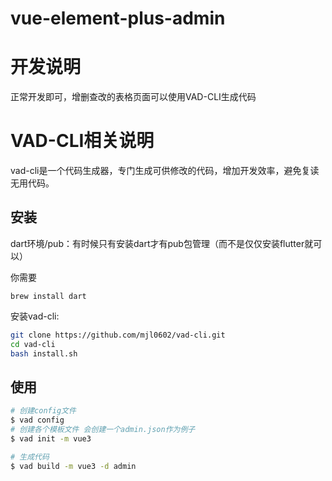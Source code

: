 
<h1>vue-element-plus-admin</h1>

# 开发说明
正常开发即可，增删查改的表格页面可以使用VAD-CLI生成代码

# VAD-CLI相关说明

vad-cli是一个代码生成器，专门生成可供修改的代码，增加开发效率，避免复读无用代码。

## 安装

dart环境/pub：有时候只有安装dart才有pub包管理（而不是仅仅安装flutter就可以）

你需要
```
brew install dart
```

安装vad-cli:
```bash
git clone https://github.com/mjl0602/vad-cli.git
cd vad-cli
bash install.sh
```

## 使用

```bash
# 创建config文件
$ vad config 
# 创建各个模板文件 会创建一个admin.json作为例子
$ vad init -m vue3 
```

```bash
# 生成代码
$ vad build -m vue3 -d admin
```


